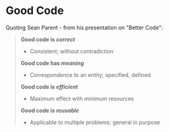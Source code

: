 # Good Code
Quoting Sean Parent - from his presentation on "Better Code":

> **Good code is *correct***
> - Consistent; without contradiction
> 
> **Good code has *meaning***
> - Correspondence to an entity; specified, defined
> 
> **Good code is *efficient***
> - Maximum effect with minimum resources
> 
> **Good code is *reusable***
> - Applicable to multiple problems; general in purpose
